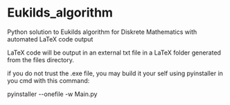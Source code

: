 # Eukilds_algorithm
Python solution to Eukilds algorithm for Diskrete Mathematics with automated LaTeX code output

LaTeX code will be output in an external txt file in a LaTeX folder generated from the files directory.

if you do not trust the .exe file, you may build it your self using pyinstaller in you cmd with this command:

pyinstaller --onefile -w Main.py
